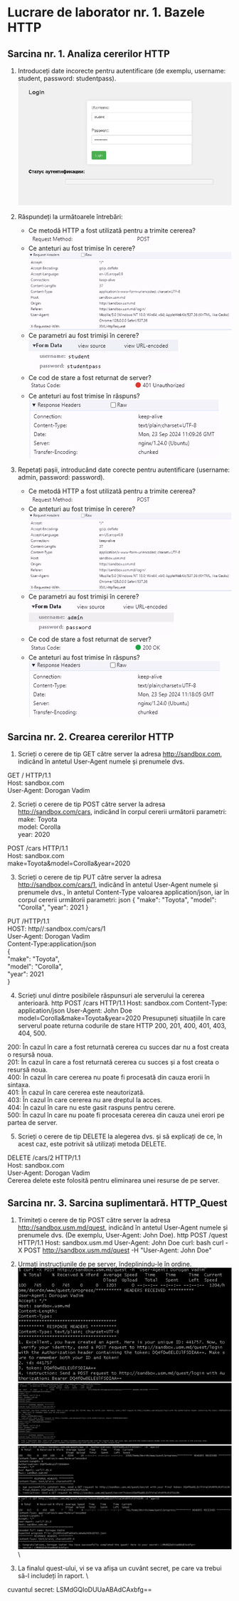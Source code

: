 # Lucrare de laborator nr. 1. Bazele HTTP

## Sarcina nr. 1. Analiza cererilor HTTP

1. Introduceți date incorecte pentru autentificare (de exemplu, username: student, password: studentpass).
    ![image1](./screenshots/1.1.png)

2. Răspundeți la următoarele întrebări:
    - Ce metodă HTTP a fost utilizată pentru a trimite cererea? \
        ![image1](./screenshots/1.2.1.png)
    - Ce anteturi au fost trimise în cerere? \
        ![image1](./screenshots/1.2.2.png)
    - Ce parametri au fost trimiși în cerere? \
        ![image1](./screenshots/1.2.3.png)
    - Ce cod de stare a fost returnat de server? \
        ![image1](./screenshots/1.2.4.png)
    - Ce anteturi au fost trimise în răspuns? \
        ![image1](./screenshots/1.2.5.png)

3. Repetați pașii, introducând date corecte pentru autentificare (username: admin, password: password).
    - Ce metodă HTTP a fost utilizată pentru a trimite cererea? \
        ![image1](./screenshots/1.3.1.png)
    - Ce anteturi au fost trimise în cerere? \
        ![image1](./screenshots/1.3.2.png)
    - Ce parametri au fost trimiși în cerere? \
        ![image1](./screenshots/1.3.3.png)
    - Ce cod de stare a fost returnat de server? \
        ![image1](./screenshots/1.3.4.png)
    - Ce anteturi au fost trimise în răspuns? \
        ![image1](./screenshots/1.3.5.png)

## Sarcina nr. 2. Crearea cererilor HTTP
1. Scrieți o cerere de tip GET către server la adresa http://sandbox.com, indicând în antetul User-Agent numele și prenumele dvs.

GET / HTTP/1.1 \
Host: sandbox.com \
User-Agent: Dorogan Vadim

2. Scrieți o cerere de tip POST către server la adresa http://sandbox.com/cars, indicând în corpul cererii următorii parametri:
make: Toyota \
model: Corolla \
year: 2020

POST /cars HTTP/1.1 \
Host: sandbox.com \
make=Toyota&model=Corolla&year=2020

3. Scrieți o cerere de tip PUT către server la adresa http://sandbox.com/cars/1, indicând în antetul User-Agent numele și prenumele dvs., în antetul Content-Type valoarea application/json, iar în corpul cererii următorii parametri: json { "make": "Toyota", "model": "Corolla", "year": 2021 }

PUT /HTTP/1.1 \
HOST: http//:sandbox.com/cars/1 \
User-Agent: Dorogan Vadim \
Content-Type:application/json \
{ \
    "make": "Toyota", \
    "model": "Corolla", \
    "year": 2021 \
} 

4. Scrieți unul dintre posibilele răspunsuri ale serverului la cererea anterioară. http POST /cars HTTP/1.1 Host: sandbox.com Content-Type: application/json User-Agent: John Doe model=Corolla&make=Toyota&year=2020 Presupuneți situațiile în care serverul poate returna codurile de stare HTTP 200, 201, 400, 401, 403, 404, 500.

200: În cazul în care a fost returnată cererea cu succes dar nu a fost creata o resursă noua.\
201: În cazul în care a fost returnată cererea cu succes și a fost creata o resursă noua.\
400: În cazul în care cererea nu poate fi procesată din cauza erorii în sintaxa.\
401: În cazul în care cererea este neautorizată.\
403: În cazul în care cererea nu are dreptul la acces.\
404: În cazul în care nu este gasit raspuns pentru cerere.\
500: În cazul în care nu poate fi procesata cererea din cauza unei erori pe partea de server.

5. Scrieți o cerere de tip DELETE la alegerea dvs. și să explicați de ce, în acest caz, este potrivit să utilizați metoda DELETE.

DELETE /cars/2 HTTP/1.1 \
Host: sandbox.com \
User-Agent: Dorogan Vadim \
Cererea delete este folosită pentru eliminarea unei resurse de pe server.

## Sarcina nr. 3. Sarcina suplimentară. HTTP_Quest
1. Trimiteți o cerere de tip POST către server la adresa http://sandbox.usm.md/quest, indicând în antetul User-Agent numele și prenumele dvs. (De exemplu, User-Agent: John Doe). http POST /quest HTTP/1.1 Host: sandbox.usm.md User-Agent: John Doe curl: bash curl -X POST http://sandbox.usm.md/quest -H "User-Agent: John Doe"

2. Urmați instrucțiunile de pe server, îndeplinindu-le în ordine. \
![image1](./screenshots/3.1.png) \
![image1](./screenshots/3.2.png) \
![image1](./screenshots/3.3.png) \
![image1](./screenshots/3.4.png) \

3. La finalul quest-ului, vi se va afișa un cuvânt secret, pe care va trebui să-l includeți în raport. \

cuvantul secret: LSMdGQIoDUUaABAdCAxbfg==

